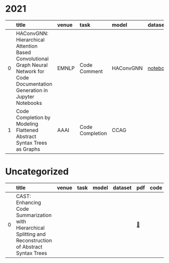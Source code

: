 # 2021
|    | title                                                                                                                             | venue   | task            | model     | dataset                                                       | pdf                                    | code                                              |
|---:|:----------------------------------------------------------------------------------------------------------------------------------|:--------|:----------------|:----------|:--------------------------------------------------------------|:---------------------------------------|:--------------------------------------------------|
|  0 | HAConvGNN: Hierarchical Attention Based Convolutional Graph Neural Network for Code Documentation Generation in Jupyter Notebooks | EMNLP   | Code Comment    | HAConvGNN | [notebookcdg](https://paperswithcode.com/dataset/notebookcdg) | [📑](https://arxiv.org/abs/2104.01002) | [:octocat:](https://github.com/xuyeliu/HAConvGNN) |
|  1 | Code Completion by Modeling Flattened Abstract Syntax Trees as Graphs                                                             | AAAI    | Code Completion | CCAG      |                                                               |                                        |                                                   |
# Uncategorized
|    | title                                                                                                      | venue   | task   | model   | dataset   | pdf                                   | code   |
|---:|:-----------------------------------------------------------------------------------------------------------|:--------|:-------|:--------|:----------|:--------------------------------------|:-------|
|  0 | CAST: Enhancing Code Summarization with Hierarchical Splitting and Reconstruction of Abstract Syntax Trees |         |        |         |           | [📑](http://arxiv.org/abs/2108.12987) |        |
